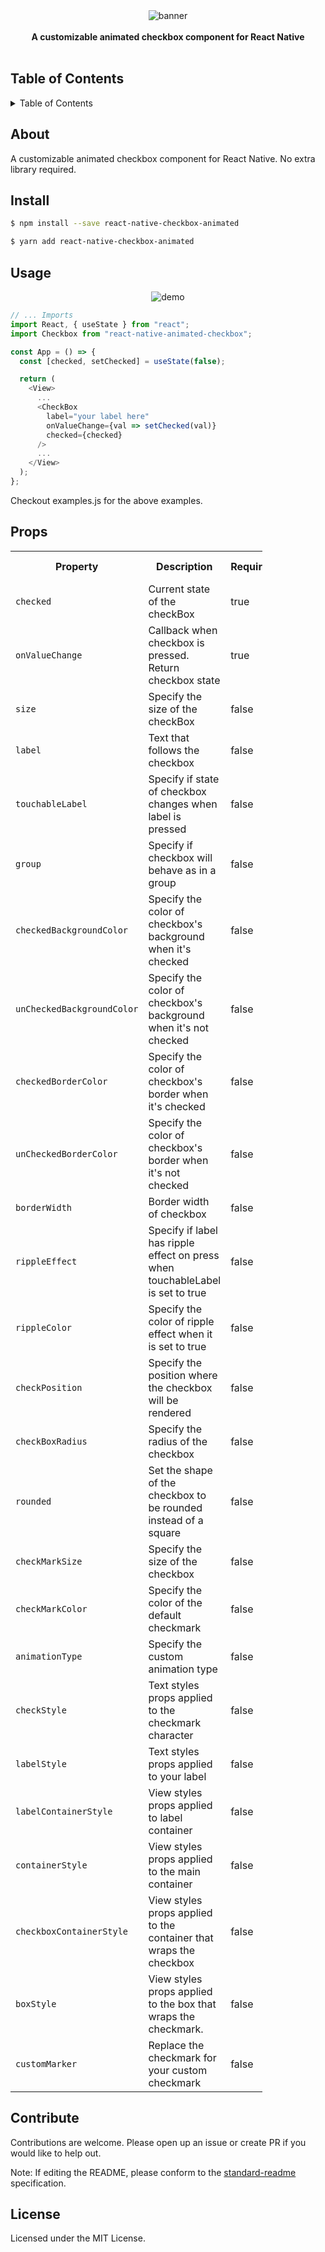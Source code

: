 <div align="center">
  <img src="./image.png" alt="banner"/>
</div>
<br>
<div align="center">
  <strong>A customizable animated checkbox component for React Native</strong>
</div>
<br>

<h2>Table of Contents</h2>
<details>
  <summary>Table of Contents</summary>
  <li><a href="#about">About</a></li>
  <li><a href="#install">Install</a></li>
  <li><a href="#usage">Usage</a></li>
  <li><a href="#props">Props</a></li>
  <li><a href="#contribute">Contribute</a></li>
  <li><a href="#license">License</a></li>
</details>

## About

A customizable animated checkbox component for React Native. No extra library required.

## Install

```sh
$ npm install --save react-native-checkbox-animated
```

```sh
$ yarn add react-native-checkbox-animated
```

## Usage

<div align="center">
  <img src="./checkbox.gif" alt="demo" />
</div>

```js
// ... Imports
import React, { useState } from "react";
import Checkbox from "react-native-animated-checkbox";

const App = () => {
  const [checked, setChecked] = useState(false);

  return (
    <View>
      ...
      <CheckBox
        label="your label here"
        onValueChange={val => setChecked(val)}
        checked={checked}
      />
      ...
    </View>
  );
};
```

Checkout examples.js for the above examples.

## Props

<table style="width:80%">
  <tr>
    <th>Property</th>
    <th>Description</th>
    <th>Required</th>
    <th>Type</th>
    <th>Default Value</th>
  </tr>
  <tr>
    <td><code>checked</code></td>
    <td>Current state of the checkBox</td>
    <td>true</td>
    <td>boolean</td>
    <td>false</td>
  </tr>
  <tr>
    <td><code>onValueChange</code></td>
    <td>Callback when checkbox is pressed. Return checkbox state</td>
    <td>true</td>
    <td>function => boolean</td>
    <td>-</td>
  </tr>
  <tr>
    <td><code>size</code></td>
    <td>Specify the size of the checkBox</td>
    <td>false</td>
    <td>number</td>
    <td>20</td>
  </tr>
  <tr>
    <td><code>label</code></td>
    <td>Text that follows the checkbox</td>
    <td>false</td>
    <td>string</td>
    <td>Your label here</td>
  </tr>
  <tr>
    <td><code>touchableLabel</code></td>
    <td>Specify if state of checkbox changes when label is pressed</td>
    <td>false</td>
    <td>boolean</td>
    <td>true</td>
  </tr>
  <tr>
    <td><code>group</code></td>
    <td>Specify if checkbox will behave as in a group</td>
    <td>false</td>
    <td>boolean</td>
    <td>false</td>
  </tr>
  <tr>
    <td><code>checkedBackgroundColor</code></td>
    <td>Specify the color of checkbox's background when it's checked</td>
    <td>false</td>
    <td>string</td>
    <td>#22cdf0</td>
  </tr>
  <tr>
    <td><code>unCheckedBackgroundColor</code></td>
    <td>Specify the color of checkbox's background when it's not checked</td>
    <td>false</td>
    <td>string</td>
    <td>white</td>
  </tr>
  <tr>
    <td><code>checkedBorderColor</code></td>
    <td>Specify the color of checkbox's border when it's checked</td>
    <td>false</td>
    <td>string</td>
    <td>grey</td>
  </tr>
  <tr>
    <td><code>unCheckedBorderColor</code></td>
    <td>Specify the color of checkbox's border when it's not checked</td>
    <td>false</td>
    <td>string</td>
    <td>transparent</td>
  </tr>
  <tr>
    <td><code>borderWidth</code></td>
    <td>Border width of checkbox</td>
    <td>false</td>
    <td>number</td>
    <td>1</td>
  </tr>
  <tr>
    <td><code>rippleEffect</code></td>
    <td>Specify if label has ripple effect on press when touchableLabel is set to true</td>
    <td>false</td>
    <td>boolean</td>
    <td>true</td>
  </tr>
  <tr>
    <td><code>rippleColor</code></td>
    <td>Specify the color of ripple effect when it is set to true</td>
    <td>false</td>
    <td>string</td>
    <td>black</td>
  </tr>
  <tr>
    <td><code>checkPosition</code></td>
    <td>Specify the position where the checkbox will be rendered</td>
    <td>false</td>
    <td>enum('left' | 'right')</td>
    <td>left</td>
  </tr>
  <tr>
    <td><code>checkBoxRadius</code></td>
    <td>Specify the radius of the checkbox</td>
    <td>false</td>
    <td>number</td>
    <td>20% of size</td>
  </tr>
  <tr>
    <td><code>rounded</code></td>
    <td>Set the shape of the checkbox to be rounded instead of a square</td>
    <td>false</td>
    <td>boolean</td>
    <td>false</td>
  </tr>
  <tr>
    <td><code>checkMarkSize</code></td>
    <td>Specify the size of the checkbox</td>
    <td>false</td>
    <td>number</td>
    <td>15</td>
  </tr>
  <tr>
    <td><code>checkMarkColor</code></td>
    <td>Specify the color of the default checkmark</td>
    <td>false</td>
    <td>string</td>
    <td>black</td>
  </tr>
  <tr>
    <td><code>animationType</code></td>
    <td>Specify the custom animation type</td>
    <td>false</td>
    <td>enum('scale' | 'left' | 'reveal')</td>
    <td>scale</td>
  </tr>
  <tr>
    <td><code>checkStyle</code></td>
    <td>Text styles props applied to the checkmark character</td>
    <td>false</td>
    <td>TextStyle</td>
    <td>{}</td>
  </tr>
  <tr>
    <td><code>labelStyle</code></td>
    <td>Text styles props applied to your label</td>
    <td>false</td>
    <td>TextStyle</td>
    <td>{}</td>
  </tr>
  <tr>
    <td><code>labelContainerStyle</code></td>
    <td>View styles props applied to label container</td>
    <td>false</td>
    <td>ViewStyle</td>
    <td>{}</td>
  </tr>
  <tr>
    <td><code>containerStyle</code></td>
    <td>View styles props applied to the main container</td>
    <td>false</td>
    <td>ViewStyle</td>
    <td>{}</td>
  </tr>
  <tr>
    <td><code>checkboxContainerStyle</code></td>
    <td>View styles props applied to the container that wraps the checkbox</td>
    <td>false</td>
    <td>ViewStyle</td>
    <td>{ padding: 10 }</td>
  </tr>
  <tr>
    <td><code>boxStyle</code></td>
    <td>View styles props applied to the box that wraps the checkmark.</td>
    <td>false</td>
    <td>ViewStyle</td>
    <td>{}</td>
  </tr>
  <tr>
    <td><code>customMarker</code></td>
    <td>Replace the checkmark for your custom checkmark</td>
    <td>false</td>
    <td>ReactNode</td>
    <td>-</td>
  </tr>
</table>

## Contribute

Contributions are welcome. Please open up an issue or create PR if you would like to help out.

Note: If editing the README, please conform to the [standard-readme](https://github.com/RichardLitt/standard-readme) specification.

## License

Licensed under the MIT License.

